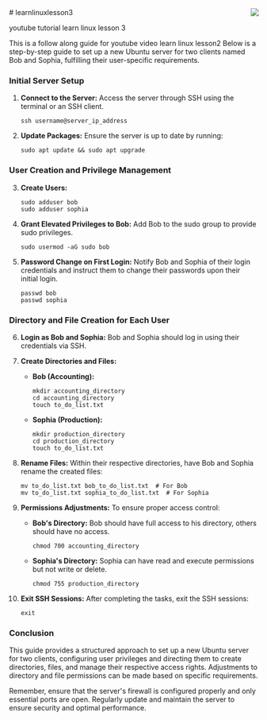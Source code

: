 <img align="right" src="https://visitor-badge.laobi.icu/badge?page_id=noetovar5.learnlinuxlesson3"/>
# learnlinuxlesson3

youtube tutorial learn linux lesson 3


This is a follow along guide for youtube video learn linux lesson2
Below is a step-by-step guide to set up a new Ubuntu server for two clients named Bob and Sophia, fulfilling their user-specific requirements.

### Initial Server Setup
1. **Connect to the Server:** Access the server through SSH using the terminal or an SSH client.
   ```
   ssh username@server_ip_address
   ```

2. **Update Packages:** Ensure the server is up to date by running:
   ```
   sudo apt update && sudo apt upgrade
   ```

### User Creation and Privilege Management
3. **Create Users:**
   ```
   sudo adduser bob
   sudo adduser sophia
   ```

4. **Grant Elevated Privileges to Bob:**
   Add Bob to the sudo group to provide sudo privileges.
   ```
   sudo usermod -aG sudo bob
   ```

5. **Password Change on First Login:**
   Notify Bob and Sophia of their login credentials and instruct them to change their passwords upon their initial login.
   ```
   passwd bob
   passwd sophia
   ```

### Directory and File Creation for Each User
6. **Login as Bob and Sophia:**
   Bob and Sophia should log in using their credentials via SSH.

7. **Create Directories and Files:**
   - **Bob (Accounting):**
     ```
     mkdir accounting_directory
     cd accounting_directory
     touch to_do_list.txt
     ```

   - **Sophia (Production):**
     ```
     mkdir production_directory
     cd production_directory
     touch to_do_list.txt
     ```

8. **Rename Files:**
   Within their respective directories, have Bob and Sophia rename the created files:
   ```
   mv to_do_list.txt bob_to_do_list.txt  # For Bob
   mv to_do_list.txt sophia_to_do_list.txt  # For Sophia
   ```

9. **Permissions Adjustments:**
   To ensure proper access control:
   - **Bob's Directory:** Bob should have full access to his directory, others should have no access.
     ```
     chmod 700 accounting_directory
     ```
   - **Sophia's Directory:** Sophia can have read and execute permissions but not write or delete.
     ```
     chmod 755 production_directory
     ```

10. **Exit SSH Sessions:**
    After completing the tasks, exit the SSH sessions:
    ```
    exit
    ```

### Conclusion
This guide provides a structured approach to set up a new Ubuntu server for two clients, configuring user privileges and directing them to create directories, files, and manage their respective access rights. 
Adjustments to directory and file permissions can be made based on specific requirements.

Remember, ensure that the server's firewall is configured properly and only essential ports are open. Regularly update and maintain the server to ensure security and optimal performance.
